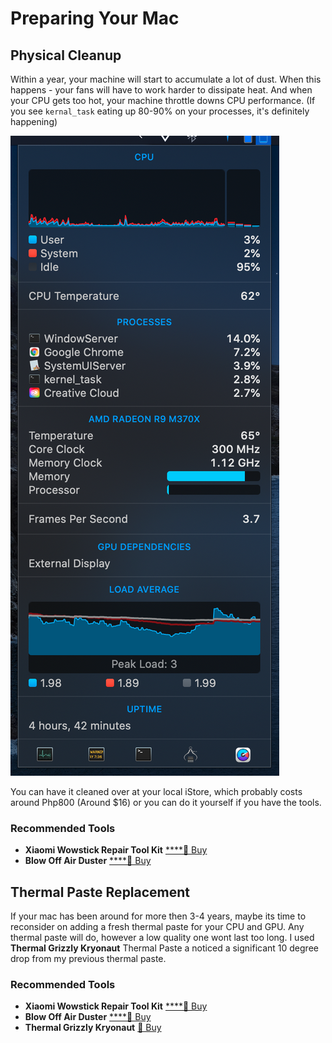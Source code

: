 # Preparing Your Mac

## Physical Cleanup

Within a year, your machine will start to accumulate a lot of dust. When this happens - your fans will have to work harder to dissipate heat. And when your CPU gets too hot, your machine throttle downs CPU performance. \(If you see `kernal_task` eating up 80-90% on your processes, it's definitely happening\)

![You can see kernal\_task running at 2.8%. I&apos;m using iStats for realtime status reports](../.gitbook/assets/image%20%284%29.png)

You can have it cleaned over at your local iStore, which probably costs around Php800 \(Around $16\) or you can do it yourself if you have the tools.  


### **Recommended Tools**

* **Xiaomi Wowstick Repair Tool Kit** [ ****🛒 Buy](https://shopee.ph/%E3%80%9064-In-1-Electric-Screwdriver-Set%E3%80%91XIAOMI-1F%2B-Repair-Tool-Kit-i.72563893.1371587976)
* **Blow Off Air Duster** [ ****🛒 Buy](https://www.lazada.com.ph/products/blow-off-air-duster-bo-111-113-8-oz-i1098128539-s3782572698.html)



## Thermal Paste Replacement

If your mac has been around for more then 3-4 years, maybe its time to reconsider on adding a fresh thermal paste for your CPU and GPU. Any thermal paste will do, however a low quality one wont last too long. I used **Thermal Grizzly Kryonaut** Thermal Paste a noticed a significant 10 degree drop from my previous thermal paste.

### **Recommended Tools**

* **Xiaomi Wowstick Repair Tool Kit** [ ****🛒 Buy](https://shopee.ph/%E3%80%9064-In-1-Electric-Screwdriver-Set%E3%80%91XIAOMI-1F%2B-Repair-Tool-Kit-i.72563893.1371587976)
* **Blow Off Air Duster** [ ****🛒 Buy](https://www.lazada.com.ph/products/blow-off-air-duster-bo-111-113-8-oz-i1098128539-s3782572698.html)
* **Thermal Grizzly Kryonaut**  [🛒 Buy](https://www.lazada.com.ph/products/latest-edition-thermal-grizzly-kryonaut-high-performance-cpu-gpu-thermal-paste-10-gram-i283570398-s442016039.html)





